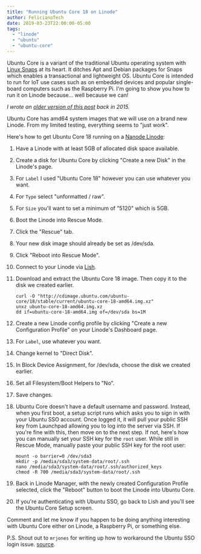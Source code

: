 ```yaml
---
title: "Running Ubuntu Core 18 on Linode"
author: FelicianoTech
date: 2019-03-23T22:00:00-05:00
tags:
  - "linode"
  - "ubuntu"
  - "ubuntu-core"
---
```


Ubuntu Core is a variant of the traditional Ubuntu operating system with [Linux Snaps](https://www.feliciano.tech/blog/what-are-linux-snap-packages-why-use-them/) at its heart.
It ditches Apt and Debian packages for Snaps which enables a transactional and lightweight OS.
Ubuntu Core is intended to run for IoT use cases such as on embedded devices and popular single-board computers such as the Raspberry Pi.
I'm going to show you how to run it on Linode because... well because we can!

<!--more-->

*I wrote an [older version of this post](https://www.feliciano.tech/blog/running-ubuntu-snappy-core-on-linode/) back in 2015.*

Ubuntu Core has amd64 system images that we will use on a brand new Linode.
From my limited testing, everything seems to "just work".

Here's how to get Ubuntu Core 18 running on a [Nanode Linode](https://linodians.com/blog/what-is-a-nanode/):

1. Have a Linode with at least 5GB of allocated disk space available.
1. Create a disk for Ubuntu Core by clicking "Create a new Disk" in the Linode's page.
  1. For `Label` I used "Ubuntu Core 18" however you can use whatever you want.
  1. For `Type` select "unformatted / raw".
  1. For `Size` you'll want to set a minimum of "5120" which is 5GB.
1. Boot the Linode into Rescue Mode.
  1. Click the "Rescue" tab.
  1. Your new disk image should already be set as /dev/sda.
  1. Click "Reboot into Rescue Mode".
1. Connect to your Linode via [Lish](https://www.linode.com/docs/networking/using-the-linode-shell-lish).
1. Download and extract the Ubuntu Core 18 image. Then copy it to the disk we created earlier.
    ```
    curl -O "http://cdimage.ubuntu.com/ubuntu-core/18/stable/current/ubuntu-core-18-amd64.img.xz"
    unxz ubuntu-core-18-amd64.img.xz
    dd if=ubuntu-core-18-amd64.img of=/dev/sda bs=1M
    ```

1. Create a new Linode config profile by clicking "Create a new Configuration Profile" on your Linode's Dashboard page.
  1. For `Label`, use whatever you want.
  1. Change kernel to "Direct Disk".
  1. In Block Device Assignment, for /dev/sda, choose the disk we created earlier.
  1. Set all Filesystem/Boot Helpers to "No".
  1. Save changes.
1. Ubuntu Core doesn't have a default username and password. Instead, when you first boot, a setup script runs which asks you to sign in with your Ubuntu SSO account. Once logged it, it will pull your public SSH key from Launchpad allowing you to log into the server via SSH. If you're fine with this, then move on to the next step. If not, here's how you can manually set your SSH key for the `root` user. While still in Rescue Mode, manually paste your public SSH key for the root user:
    ```
    mount -o barrier=0 /dev/sda3
    mkdir -p /media/sda3/system-data/root/.ssh
    nano /media/sda3/system-data/root/.ssh/authorized_keys
    chmod -R 700 /media/sda3/system-data/root/.ssh
    ```

1. Back in Linode Manager, with the newly created Configuration Profile selected, click the "Reboot" button to boot the Linode into Ubuntu Core.
1. If you're authenticating with Ubuntu SSO, go back to Lish and you'll see the Ubuntu Core Setup screen.

Comment and let me know if you happen to be doing anything interesting with Ubuntu Core either on Linode, a Raspberry Pi, or something else.

P.S. Shout out to `mrjones` for writing up how to workaround the Ubuntu SSO login issue. [source](https://blog.plip.com/2018/10/09/bootstrap-ssh-on-ubuntu-core-with-out-ubuntu-sso-credentials/).
